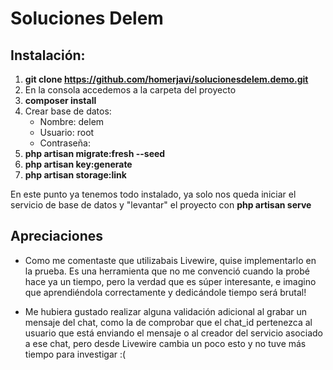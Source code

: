 # Soluciones Delem
## Instalación:
1. **git clone https://github.com/homerjavi/solucionesdelem.demo.git**
2. En la consola accedemos a la carpeta del proyecto
3. **composer install**
4. Crear base de datos: 
    - Nombre: delem
    - Usuario: root
    - Contraseña: 
5. **php artisan migrate:fresh --seed**
6. **php artisan key:generate**
7. **php artisan storage:link**

En este punto ya tenemos todo instalado, ya solo nos queda iniciar el servicio de base de datos y "levantar" el proyecto con **php artisan serve**

## Apreciaciones
- Como me comentaste que utilizabais Livewire, quise implementarlo en la prueba. Es una herramienta que no me convenció cuando la probé hace ya un tiempo, pero la verdad que es súper interesante, e imagino que aprendiéndola correctamente y dedicándole tiempo será brutal!

- Me hubiera gustado realizar alguna validación adicional al grabar un mensaje del chat, como la de comprobar que el chat_id pertenezca al usuario que está enviando el mensaje o al creador del servicio asociado a ese chat, pero desde Livewire cambia un poco esto y no tuve más tiempo para investigar :(
